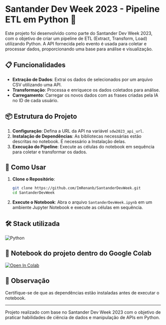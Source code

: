 # Santander Dev Week 2023 - Pipeline ETL em Python 🚀

Este projeto foi desenvolvido como parte do Santander Dev Week 2023, com o objetivo de criar um pipeline de ETL (Extract, Transform, Load) utilizando Python. A API fornecida pelo evento é usada para coletar e processar dados, proporcionando uma base para análise e visualização.

## 📋 Funcionalidades

- **Extração de Dados**: Extrai os dados de selecionados por um arquivo CSV utilizando uma API.
- **Transformação**: Processa e enriquece os dados coletados para análise.
- **Carregamento**: Carregar os novos dados com as frases criadas pela IA no ID de cada usuário.

## 📦 Estrutura do Projeto

1. **Configuração**: Defina a URL da API na variável `sdw2023_api_url`.
2. **Instalação de Dependências**: As bibliotecas necessárias estão descritas no notebook. É necessário a Instalação delas.
3. **Execução do Pipeline**: Execute as células do notebook em sequência para coletar e transformar os dados.

## 🚀 Como Usar

1. **Clone o Repositório**:
   ```bash
   git clone https://github.com/ImRenanb/SantanderDevWeek.git
   cd SantanderDevWeek
   ```

2. **Execute o Notebook**:
   Abra o arquivo `SantanderDevWeek.ipynb` em um ambiente Jupyter Notebook e execute as células em sequência.

## 🛠 Stack utilizada

 ![Python](https://skillicons.dev/icons?i=python,vscode,git)

## 📙 Notebook do projeto dentro do Google Colab
[![Open In Colab](https://colab.research.google.com/assets/colab-badge.svg)](https://colab.research.google.com/drive/1nPUuK7hPCiHySMKp4a5S6Ke9KnIbBW_p?usp=sharing)

## 📌 Observação

Certifique-se de que as dependências estão instaladas antes de executar o notebook.

---

Projeto realizado com base no Santander Dev Week 2023 com o objetivo de praticar habilidades de ciência de dados e manipulação de APIs em Python.
